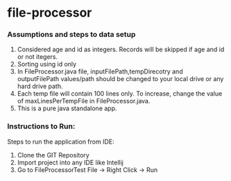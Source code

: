# file-processor


### Assumptions and steps to data setup

1. Considered age and id as integers. Records will be skipped if age and id or not itegers.
2. Sorting using id only
3. In FileProcessor.java file, inputFilePath,tempDirecotry and outputFilePath values/path should be changed to your local drive or any hard drive path.
4. Each temp file will contain 100 lines only. To increase, change the value of maxLinesPerTempFile in FileProcessor.java.
5. This is a pure java standalone app.

### Instructions to Run:

Steps to run the application from IDE:
1. Clone the GIT Repository
2. Import project into any IDE like Intellij
3. Go to FileProcessorTest File -> Right Click -> Run
